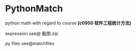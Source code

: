 # PythonMatch
python math with regard to course **[c0950 软件工程统计方法]**</br>

expression see@ 截图.zip</br>

py files see@matchfiles
